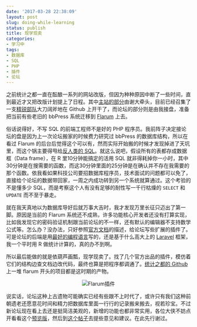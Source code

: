 ```yaml
---
date: '2017-03-28 22:38:09'
layout: post
slug: doing-while-learning
status: publish
title: 现学现卖
categories:
- 学习中
tags:
- 数据库
- SQL
- PHP
- 插件
- 论坛
---
```


之前统计之都一直在酝酿一系列的网站改版，但因为种种原因中断了一些时间，直到最近才又把改版计划提上了日程。其中[主站的部分](https://github.com/cosname/cosx.org)由谢大牵头，目前已经召集了一支[精锐部队](https://github.com/orgs/cosname/teams/editors)大刀阔斧地在 Github 上开干了，而论坛的部分则是由我接盘，准备把当前有些老旧的 bbPress 系统迁移到 [Flarum](http://flarum.org/) 上去。

俗话说得好，不写 SQL 的前端工程师不是好的 PHP 程序员。我前阵子决定接论坛的盘是因为上一次论坛搬家的时候费力研究过 bbPress 的数据库结构，所以在看过 Flarum 的后台后觉得这个可以有，然而实际开始搬的时候才发现掉进了天坑里，而这个锅主要得甩给[反人类的 SQL](http://blog.schauderhaft.de/2010/02/15/why-sql-sucks/)。就这么说吧，假设所有的表都存成数据框（Data frame），在 R 里10分钟能搞定的活用 SQL 就非得耗掉你一小时，其中30分钟是在搜需要的函数，而这30分钟里面的25分钟是在确认并不存在我需要的那个函数。依我看如果科技公司要招数据库程序员，技术面试的问题都可以免了，直接给个论坛的数据带回家，一周之内成功转到另一个系统就算通过。这个考验的不是懂多少 SQL，而是考察这个人有没有足够的耐性写一千行枯燥的 `SELECT` 和 `UPDATE` 而不至于暴走。

就在我天真地以为数据库导好后就万事大吉时，我才发现万里长征只迈出了第一脚。原因是当前的 Flarum 系统还不成熟，许多功能核心开发者还没有打算实现，比如我发现它的密码验证机制跟当前论坛的不一样，还有默认的编辑器不支持数学公式等。怎么办？没办法，只好参照[官方文档](http://flarum.org/docs/extend/)的描述，给论坛写些扩展的插件了。可是论坛的后端是用[最好的编程语言](https://www.zhihu.com/question/26133313)写的，还是基于什么高大上的 [Laravel](https://laravel.com/) 框架，我一个平时用 R 做统计计算的，真的办不到啊。

所以最后能做的就是依葫芦画瓢，现学现卖了。找了几个官方出品的插件，模仿着它们的结构边查文档边改代码，最终也算是把程序都调通了。[统计之都的 Github](https://github.com/cosname) 上一堆 flarum 开头的项目都是这时期的产物。

<!-- more -->

<div align="center">
  <img src="{{ site.JB.BASE_PATH }}/images/flarum.png" alt="Flarum插件" />
</div>

说实话，论坛这种上古遗物可能确实已经有些跟不上时代了，或许只有我们这种前朝遗老还愿意花时间和精力把数据库里面一行行的记录搬来搬去，视若珍宝。不过新论坛现在看上去还是挺简洁美观的，新增的功能也都非常实用，各位大侠不妨点开看看这个[预览版](https://cos.name/flarum/)，然后到[这个帖子](https://cos.name/cn/topic/418468/)去提些意见和建议。在此先行谢过。

